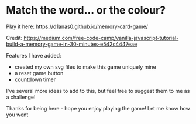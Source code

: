 # Match the word... or the colour? 
Play it here: https://d1anas0.github.io/memory-card-game/

Credit: https://medium.com/free-code-camp/vanilla-javascript-tutorial-build-a-memory-game-in-30-minutes-e542c4447eae

Features I have added: 
- created my own svg files to make this game uniquely mine
- a reset game button
- countdown timer 

I've several more ideas to add to this, but feel free to suggest them to me as a challenge! 

Thanks for being here - hope you enjoy playing the game! Let me know how you went
